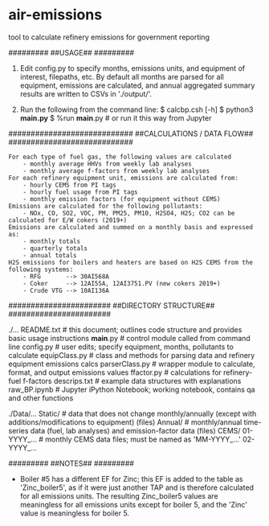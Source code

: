 # air-emissions
tool to calculate refinery emissions for government reporting

#########
##USAGE##
#########

1)  Edit config.py to specify months, emissions units, and equipment
    of interest, filepaths, etc.
    By default all months are parsed for all equipment,
    emissions are calculated, and annual aggregated
    summary results are written to CSVs in './output/'.

2)  Run the following from the command line:
 $ calcbp.csh [-h]
 $ python3 __main.py__
 $ %run __main__.py # or run it this way from Jupyter


############################
##CALCULATIONS / DATA FLOW##
############################

    For each type of fuel gas, the following values are calculated
        - monthly average HHVs from weekly lab analyses
        - monthly average f-factors from weekly lab analyses
    For each refinery equipment unit, emissions are calculated from:
        - hourly CEMS from PI tags
        - hourly fuel usage from PI tags
        - monthly emission factors (for equipment without CEMS)
    Emissions are calculated for the following pollutants:
        - NOx, CO, SO2, VOC, PM, PM25, PM10, H2SO4, H2S; CO2 can be calculated for E/W cokers (2019+)
    Emissions are calculated and summed on a monthly basis and expressed as:
        - monthly totals
        - quarterly totals
        - annual totals
    H2S emissions for boilers and heaters are based on H2S CEMS from the following systems:
        - RFG       --> 30AI568A
        - Coker     --> 12AI55A, 12AI3751.PV (new cokers 2019+)
        - Crude VTG --> 10AI136A


#######################
##DIRECTORY STRUCTURE##
#######################

./...
    README.txt      # this document; outlines code structure and provides basic usage instructions
    __main__.py     # control module called from command line
    config.py       # user edits; specify equipment, months, pollutants to calculate
    equipClass.py   # class and methods for parsing data and refinery equipment emissions calcs
    parserClass.py  # wrapper module to calculate, format, and output emissions values
    ffactor.py      # calculations for refinery-fuel f-factors
    descrips.txt    # example data structures with explanations
    raw_BP.ipynb    # Jupyter iPython Notebook; working notebook, contains qa and other functions
    
./Data/...
    Static/                 # data that does not change monthly/annually (except with additions/modifications to equipment)
        (files)
    Annual/                 # monthly/annual time-series data (fuel, lab analyses) and emission-factor data
        (files)
        CEMS/
            01-YYYY_...             # monthly CEMS data files; must be named as 'MM-YYYY_...'
            02-YYYY_...


#########
##NOTES##
#########

- Boiler #5 has a different EF for Zinc; this EF is added to the table as 'Zinc_boiler5', as if it were just another TAP and is therefore calculated for all emissions units. The resulting Zinc_boiler5 values are meaningless for all emissions units except for boiler 5, and the 'Zinc' value is meaningless for boiler 5. 
